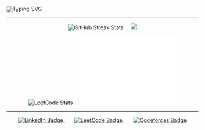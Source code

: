 <p align="left" style="line-height: 1; margin: 0; padding: 0;">
  <img src="https://readme-typing-svg.demolab.com?font=Fira+Code&weight=500&size=22&duration=2200&pause=1000&color=4AA9F1&width=800&lines=Hi%2C+I'm+Evan%2C+a+CS+student+at+UNC+Chapel+Hill!" alt="Typing SVG" />
</p>

---

<p align="center">
  <a style="margin-right: 15px;">
    <img height="180em" src="https://github-readme-streak-stats.herokuapp.com/?user=evanap003300&theme=radical&hide_border=true" alt="GitHub Streak Stats"/>
  </a>
    <img height="180em" src="https://github-readme-stats.vercel.app/api/top-langs/?username=evanap003300&layout=compact&langs_count=8&hide_border=true&theme=radical&exclude_repo=Bugscribe&hide=tex,bibtex,bibtex+style&cache_seconds=1"/>
</p>

<p align="center">
  <a style="margin-right: 15px;">
    <img height="180em" src="https://leetcard.jacoblin.cool/evanap0330?theme=dark" alt="LeetCode Stats"/>
  </a>
    <img height="180em" src="https://raw.githubusercontent.com/evanap003300/CF-Stats/main/output/light_card.svg#gh-dark-mode-only" alt="Codeforces Stats"/>
</p>

---

<p align="center">
  <a href="https://www.linkedin.com/in/evan-phillips111" style="margin-right: 25px;">
    <img src="https://img.shields.io/badge/LinkedIn-Evan%20Phillips-blue?logo=linkedin&style=for-the-badge" alt="LinkedIn Badge"/>
  </a>
  <a href="https://leetcode.com/evanap0330" style="margin-right: 25px;">
    <img src="https://img.shields.io/badge/LeetCode-evanap0330-blue?logo=leetcode&style=for-the-badge" alt="LeetCode Badge"/>
  </a>
  <a href="https://codeforces.com/profile/evanap0330">
    <img src="https://img.shields.io/badge/Codeforces-evanap0330-blue?logo=codeforces&style=for-the-badge" alt="Codeforces Badge"/>
  </a>
</p>
